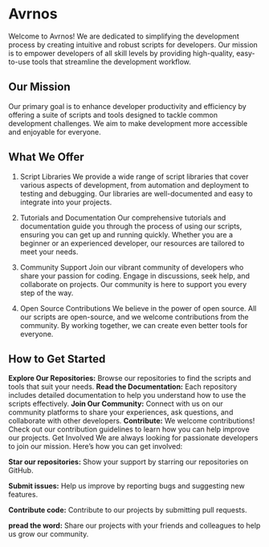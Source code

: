 # Avrnos
Welcome to Avrnos! We are dedicated to simplifying the development process by creating intuitive and robust scripts for developers. Our mission is to empower developers of all skill levels by providing high-quality, easy-to-use tools that streamline the development workflow.

## Our Mission
Our primary goal is to enhance developer productivity and efficiency by offering a suite of scripts and tools designed to tackle common development challenges. We aim to make development more accessible and enjoyable for everyone.

## What We Offer
1. Script Libraries
We provide a wide range of script libraries that cover various aspects of development, from automation and deployment to testing and debugging. Our libraries are well-documented and easy to integrate into your projects.

2. Tutorials and Documentation
Our comprehensive tutorials and documentation guide you through the process of using our scripts, ensuring you can get up and running quickly. Whether you are a beginner or an experienced developer, our resources are tailored to meet your needs.

3. Community Support
Join our vibrant community of developers who share your passion for coding. Engage in discussions, seek help, and collaborate on projects. Our community is here to support you every step of the way.

4. Open Source Contributions
We believe in the power of open source. All our scripts are open-source, and we welcome contributions from the community. By working together, we can create even better tools for everyone.

## How to Get Started
**Explore Our Repositories:** Browse our repositories to find the scripts and tools that suit your needs.
**Read the Documentation:** Each repository includes detailed documentation to help you understand how to use the scripts effectively.
**Join Our Community:** Connect with us on our community platforms to share your experiences, ask questions, and collaborate with other developers.
**Contribute:** We welcome contributions! Check out our contribution guidelines to learn how you can help improve our projects.
Get Involved
We are always looking for passionate developers to join our mission. Here’s how you can get involved:

**Star our repositories:** Show your support by starring our repositories on GitHub.

**Submit issues:** Help us improve by reporting bugs and suggesting new features.

**Contribute code:** Contribute to our projects by submitting pull requests.

**pread the word:** Share our projects with your friends and colleagues to help us grow our community.

